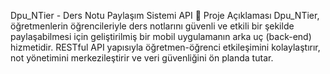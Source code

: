 Dpu_NTier - Ders Notu Paylaşım Sistemi API
📌 Proje Açıklaması
Dpu_NTier, öğretmenlerin öğrencileriyle ders notlarını güvenli ve etkili bir şekilde paylaşabilmesi için geliştirilmiş bir mobil uygulamanın arka uç (back-end) hizmetidir. RESTful API yapısıyla öğretmen-öğrenci etkileşimini kolaylaştırır, not yönetimini merkezileştirir ve veri güvenliğini ön planda tutar.

